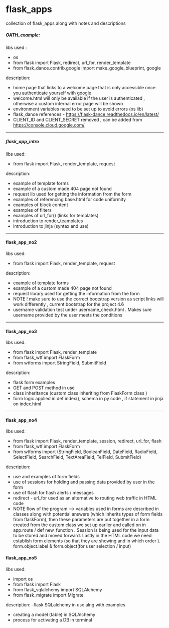 # flask_apps
collection of flask_apps along with notes and descriptions 

##### OATH_example: #####

libs used :
- os 
- from flask import Flask, redirect, url_for, render_template
- from flask_dance.contrib.google import make_google_blueprint, google

description:
- home page that links to a welcome page that is only accessible once you authenticate yourself with google 
- welcome.html will only be available if the user is authenticated , otherwise a custom internal error page will be shown 
- environment variables need to be set up to avoid errors (os lib)
- flask_dance references - https://flask-dance.readthedocs.io/en/latest/
- CLIENT_ID and CLIENT_SECRET removed , can be added from https://console.cloud.google.com/
---

##### flask_app_intro ####

libs used: 
- from flask import Flask, render_template, request

description:

- example of template forms 
- example of a custom made 404 page not found 
- request lib used for getting the information from the form 
- examples of referencing base.html for code uniformity 
- examples of block content 
- examples of filters 
- examples of url_for() (links for templates)
- introduction to render_teamplates
- introduction to jinja (syntax and use)
---

#### flask_app_no2 ####

libs used: 
- from flask import Flask, render_template, request

description:
- example of template forms 
- example of a custom made 404 page not found 
- request library used for getting the information from the form 
- NOTE ! make sure to use the correct bootstrap version as script links will work differently , current bootstrap for the project 4.6
- username validation test under username_check.html . Makes sure username provided by the user meets the conditions 
---

#### flask_app_no3 ####

libs used:
- from flask import Flask, render_template
- from flask_wtf import FlaskForm
- from wtforms import StringField, SubmitField

description:
- flask form examples 
- GET and POST method in use 
- class inheritance (custom class inheriting from FlaskForm class )
- form logic applied in def index(), schema in py code , if statement in jinja on index.html
---

#### flask_app_no4 ####

libs used:
- from flask import Flask, render_template, session, redirect, url_for, flash
- from flask_wtf import FlaskForm
- from wtforms import (StringField, BooleanField, DateField, RadioField, SelectField, 
                     SearchField, TextAreaField, TelField, SubmitField)
                     
description:
- use and examples of form fields
- use of sessions for holding and passing data provided by user in the form
- use of flash for flash alerts / messages  
- redirect - url_for used as an alternative to routing web traffic in HTML code 
- NOTE flow of the program --> variables used in forms are described in classes along with potential answers  (which inherits types of form fields from flaskForm), then these parameters are  put together in a form created from the custom class we set up earlier and called on in app.route / def new_function . Session is being used for the input data to be stored and moved forward. Lastly in the HTML code we need establish form elements (so that they are showing and in which order ). form.object.label & form.object(for user selection / input)
                     
#### flask_app_no5 ####

libs used:
- import os 
- from flask import Flask
- from flask_sqlalchemy import SQLAlchemy
- from flask_migrate import Migrate

description:
-flask SQLalchemy in use alng with examples 
- creating a model (table) in SQLAlchemy 
- process for activating a DB in terminal

